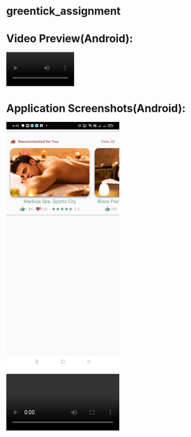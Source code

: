 # greentick_assignment

# Video Preview(Android):

<video src='https://user-images.githubusercontent.com/25130073/153649874-e0d69e11-fb51-417f-af04-80537b216d2d.mp4' width=180/> | <video src='video_sample.mp4' width=180/>





# Application Screenshots(Android):

<img src="https://github.com/ervinod/greentick_assignment/blob/master/screenshots/screenshot.jpg" width="300">

<video src="https://user-images.githubusercontent.com/25130073/153649874-e0d69e11-fb51-417f-af04-80537b216d2d.mp4"></video>
